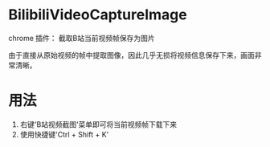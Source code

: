 # BilibiliVideoCaptureImage
chrome 插件：
截取B站当前视频帧保存为图片

由于直接从原始视频的帧中提取图像，因此几乎无损将视频信息保存下来，画面非常清晰。

# 用法
1. 右键'B站视频截图'菜单即可将当前视频帧下载下来
2. 使用快捷键'Ctrl + Shift + K'

